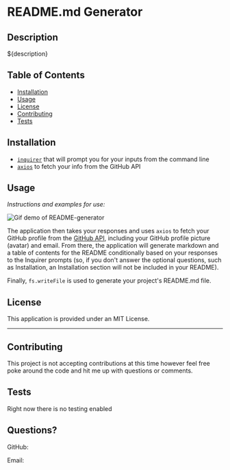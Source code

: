 # README.md Generator

## Description 
${description}



## Table of Contents
* [Installation](#installation)
* [Usage](#usage)
* [License](#license)
* [Contributing](#contributing)
* [Tests](#tests)
  

## Installation

  * [`inquirer`](https://www.npmjs.com/package/inquirer) that will prompt you for your inputs from the command line 
  * [`axios`](https://www.npmjs.com/package/axios) to fetch your info from the GitHub API


## Usage 

*Instructions and examples for use:*

![Gif demo of README-generator](readme-demo.gif)


The application then takes your responses and uses `axios` to fetch your GitHub profile from the [GitHub API](https://developer.github.com/v3/), including your GitHub profile picture (avatar) and email.
From there, the application will generate markdown and a table of contents for the README conditionally based on your responses to the Inquirer prompts (so, if you don't answer the optional questions, such as Installation, an Installation section will not be included in your README).

Finally, `fs.writeFile` is used to generate your project's README.md file. 


## License

This application is provided under an MIT License.

---

## Contributing

This project is not accepting contributions at this time however feel free poke around the code and hit me up with questions or comments.

## Tests

Right now there is no testing enabled

## Questions?



GitHub: 

Email: 